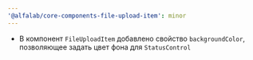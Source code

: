 ```yaml
---
'@alfalab/core-components-file-upload-item': minor
---
```


- В компонент `FileUploadItem` добавлено свойство `backgroundColor`, позволяющее задать цвет фона для `StatusControl`
